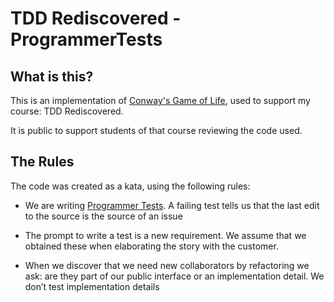 # TDD Rediscovered - ProgrammerTests

## What is this?

This is an implementation of [Conway's Game of Life](https://github.com/iancooper/GameOfLife), used to support my course: TDD Rediscovered.

It is public to support students of that course reviewing the code used.

## The Rules

The code was created as a kata, using the following rules:

* We are writing [Programmer Tests](https://wiki.c2.com/?ProgrammerTest). A failing test tells us that the last edit to the source is the source of an issue

* The prompt to write a test is a new requirement. We assume that we obtained these when elaborating the story with the customer.

* When we discover that we need new collaborators by refactoring we ask: are they part of our public interface or an implementation detail. We don’t test implementation details

